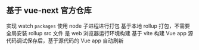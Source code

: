 ## 基于 vue-next 官方仓库
  实现 watch `packages` 使用 node 子进程进行打包
  基于本地 rollup 打包，不需要全局安装 rollup
  src 文件 是 web 浏览器运行环境构建
  基于 vite 构建 Vue app
  源代码调试保存后，基于源代码的 Vue app 自动刷新
